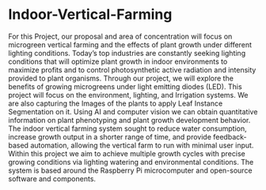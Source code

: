 # Indoor-Vertical-Farming
For this Project, our proposal and area of concentration will focus on microgreen vertical farming and the effects of plant growth under different lighting conditions. Today’s top industries are constantly seeking lighting conditions that will optimize plant growth in indoor environments to maximize profits and to control photosynthetic active radiation and intensity provided to plant organisms. Through our project, we will explore the benefits of growing microgreens under light emitting diodes (LED). This project will focus on the environment, lighting, and Irrigation systems. We are also capturing the Images of the plants to apply Leaf Instance Segmentation on it. Using AI and computer vision we can obtain quantitative information on plant phenotyping and plant growth development behavior. The indoor vertical farming system sought to reduce water consumption, increase growth output in a shorter range of time, and provide feedback-based automation, allowing the vertical farm to run with minimal user input. Within this project we aim to achieve multiple growth cycles with precise growing conditions via lighting watering and environmental conditions. The system is based around the Raspberry Pi microcomputer and open-source software and components.
